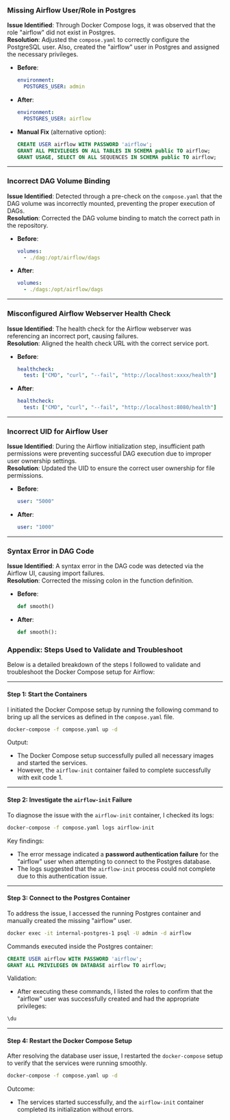 ### Missing Airflow User/Role in Postgres
**Issue Identified**: Through Docker Compose logs, it was observed that the role "airflow" did not exist in Postgres.  
**Resolution**: Adjusted the `compose.yaml` to correctly configure the PostgreSQL user. Also, created the "airflow" user in Postgres and assigned the necessary privileges.

- **Before**:
  ```yaml
  environment:
    POSTGRES_USER: admin
  ```

- **After**:
  ```yaml
  environment:
    POSTGRES_USER: airflow
  ```

- **Manual Fix** (alternative option):
  ```sql
  CREATE USER airflow WITH PASSWORD 'airflow';
  GRANT ALL PRIVILEGES ON ALL TABLES IN SCHEMA public TO airflow;
  GRANT USAGE, SELECT ON ALL SEQUENCES IN SCHEMA public TO airflow;
  ```

---

### Incorrect DAG Volume Binding
**Issue Identified**: Detected through a pre-check on the `compose.yaml` that the DAG volume was incorrectly mounted, preventing the proper execution of DAGs.  
**Resolution**: Corrected the DAG volume binding to match the correct path in the repository.

- **Before**:
  ```yaml
  volumes:
    - ./dag:/opt/airflow/dags
  ```

- **After**:
  ```yaml
  volumes:
    - ./dags:/opt/airflow/dags
  ```

---

### Misconfigured Airflow Webserver Health Check
**Issue Identified**: The health check for the Airflow webserver was referencing an incorrect port, causing failures.  
**Resolution**: Aligned the health check URL with the correct service port.

- **Before**:
  ```yaml
  healthcheck:
    test: ["CMD", "curl", "--fail", "http://localhost:xxxx/health"]
  ```

- **After**:
  ```yaml
  healthcheck:
    test: ["CMD", "curl", "--fail", "http://localhost:8080/health"]
  ```

---

### Incorrect UID for Airflow User
**Issue Identified**: During the Airflow initialization step, insufficient path permissions were preventing successful DAG execution due to improper user ownership settings.  
**Resolution**: Updated the UID to ensure the correct user ownership for file permissions.

- **Before**:
  ```yaml
  user: "5000"
  ```

- **After**:
  ```yaml
  user: "1000"
  ```

---

### Syntax Error in DAG Code
**Issue Identified**: A syntax error in the DAG code was detected via the Airflow UI, causing import failures.  
**Resolution**: Corrected the missing colon in the function definition.

- **Before**:
  ```python
  def smooth() 
  ```

- **After**:
  ```python
  def smooth():
  ```

### Appendix: Steps Used to Validate and Troubleshoot

Below is a detailed breakdown of the steps I followed to validate and troubleshoot the Docker Compose setup for Airflow:

---

#### Step 1: Start the Containers
I initiated the Docker Compose setup by running the following command to bring up all the services as defined in the `compose.yaml` file.

```bash
docker-compose -f compose.yaml up -d
```

Output:
- The Docker Compose setup successfully pulled all necessary images and started the services.
- However, the `airflow-init` container failed to complete successfully with exit code 1.

---

#### Step 2: Investigate the `airflow-init` Failure
To diagnose the issue with the `airflow-init` container, I checked its logs:

```bash
docker-compose -f compose.yaml logs airflow-init
```

Key findings:
- The error message indicated a **password authentication failure** for the "airflow" user when attempting to connect to the Postgres database.
- The logs suggested that the `airflow-init` process could not complete due to this authentication issue.

---

#### Step 3: Connect to the Postgres Container
To address the issue, I accessed the running Postgres container and manually created the missing "airflow" user.

```bash
docker exec -it internal-postgres-1 psql -U admin -d airflow
```

Commands executed inside the Postgres container:

```sql
CREATE USER airflow WITH PASSWORD 'airflow';
GRANT ALL PRIVILEGES ON DATABASE airflow TO airflow;
```

Validation:
- After executing these commands, I listed the roles to confirm that the "airflow" user was successfully created and had the appropriate privileges:

```sql
\du
```

---

#### Step 4: Restart the Docker Compose Setup
After resolving the database user issue, I restarted the `docker-compose` setup to verify that the services were running smoothly.

```bash
docker-compose -f compose.yaml up -d
```

Outcome:
- The services started successfully, and the `airflow-init` container completed its initialization without errors.

